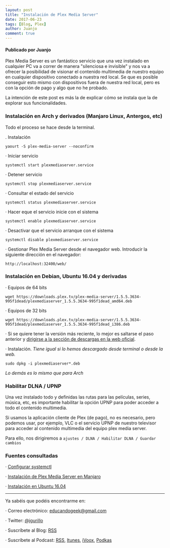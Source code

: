 ```yaml
---
layout: post
title: "Instalación de Plex Media Server"
date: 2017-06-23
tags: [Blog, Plex]
author: Juanjo
comment: true
---
```


#### Publicado por Juanjo


Plex Media Server es un fantástico servicio que una vez instalado en cualquier PC va a correr de manera "silenciosa e invisible" y nos va a ofrecer la posibilidad de visionar el contenido multimedia de nuestro equipo en cualquier dispositivo conectado a nuestra red local. Se que es posible conseguir esto mismo con dispositivos fuera de nuestra red local, pero es con la opción de pago y algo que no he probado.

La intención de este post es más la de explicar cómo se instala que la de explorar sus funcionalidades.

### Instalación en Arch y derivados (Manjaro Linux, Antergos, etc)

Todo el proceso se hace desde la terminal.

. Instalación

```
yaourt -S plex-media-server --noconfirm
```

· Iniciar servicio

```
systemctl start plexmediaserver.service
```

· Detener servicio

```
systemctl stop plexmediaserver.service
```

· Consultar el estado del servicio

```
systemctl status plexmediaserver.service
```

· Hacer eque el servicio inicie con el sistema

```
systemctl enable plexmediaserver.service
```

· Desactivar que el servicio arranque con el sistema

```
systemctl disable plexmediaserver.service
```

· Gestionar Plex Media Server desde el navegador web. Introducir la siguiente dirección en el navegador:

`http://localhost:32400/web/`



### Instalación en Debian, Ubuntu 16.04 y derivadas

· Equipos de 64 bits

```
wget https://downloads.plex.tv/plex-media-server/1.5.5.3634-995f1dead/plexmediaserver_1.5.5.3634-995f1dead_amd64.deb
```

· Equipos de 32 bits

```
wget https://downloads.plex.tv/plex-media-server/1.5.5.3634-995f1dead/plexmediaserver_1.5.5.3634-995f1dead_i386.deb
```

· Si se quiere tener la versión más reciente, lo mejor es saltarse el paso anterior y [dirigirse a la sección de descargas en la web oficial](https://www.plex.tv/downloads/).

· Instalación. *Tiene igual si lo hemos descargado desde terminal o desde la web.*

```
sudo dpkg -i plexmediaserver*.deb
```

*Lo demás es lo mismo que para Arch*



### Habilitar DLNA / UPNP

Una vez instalado todo y definidas las rutas para las películas, series, música, etc, es importante habilitar la opción UPNP para poder acceder a todo el contenido multimedia.

Si usamos la aplicación cliente de Plex (de pago), no es necesario, pero podemos usar, por ejemplo, VLC o el servicio UPNP de nuestro televisor para acceder al contenido multimedia del equipo plex media server.

Para ello, nos dirigiremos a `ajustes / DLNA / Habilitar DLNA / Guardar cambios`



### Fuentes consultadas

· [Configurar systemctl](https://nebul4ck.wordpress.com/2015/02/27/el-comando-systemctl-administrando-systemd/)

· [Instalación de Plex Media Server en Manjaro](https://wiki.archlinux.org/index.php/Plex)

· [Instalación en Ubuntu 16.04](https://www.linode.com/docs/applications/media-servers/install-plex-media-server-on-ubuntu-16-04)




_______________

Ya sabéis que podéis encontrarme en:

· Correo electrónico: [educandogeek@gmail.com](mailto:educandogeek@gmail.com)

· Twitter: [@jgurillo](https://twitter.com/jgurillo)

· Suscríbete al Blog: [RSS](http://feeds.feedburner.com/educandogeekblog)

· Suscríbete al Podcast: [RSS](http://feeds.feedburner.com/educandogeek), [Itunes](https://itunes.apple.com/es/podcast/educando-geek/id1110060146?mt=2), [iVoox](https://www.ivoox.com/podcast-educando-geek_sq_f1289274_1.html), [Podkas](http://www.podkas.com/directorio/educando-geek-de-jgurillo)
